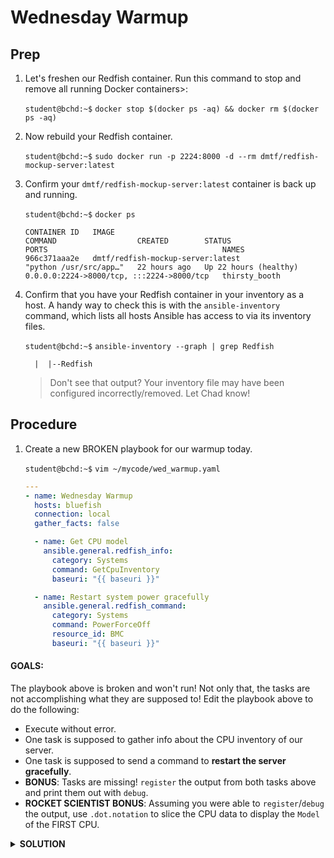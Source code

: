 # Wednesday Warmup

## Prep

1. Let's freshen our Redfish container. Run this command to stop and remove all running Docker containers>:

    `student@bchd:~$` `docker stop $(docker ps -aq) && docker rm $(docker ps -aq)`

0. Now rebuild your Redfish container.
  
    `student@bchd:~$` `sudo docker run -p 2224:8000 -d --rm dmtf/redfish-mockup-server:latest`
    
0. Confirm your `dmtf/redfish-mockup-server:latest` container is back up and running.

    `student@bchd:~$` `docker ps`
    
    ```
    CONTAINER ID   IMAGE                                                         COMMAND                  CREATED        STATUS                  PORTS                                       NAMES
    966c371aaa2e   dmtf/redfish-mockup-server:latest                             "python /usr/src/app…"   22 hours ago   Up 22 hours (healthy)   0.0.0.0:2224->8000/tcp, :::2224->8000/tcp   thirsty_booth
    ```

0. Confirm that you have your Redfish container in your inventory as a host. A handy way to check this is with the `ansible-inventory` command, which lists all hosts Ansible has access to via its inventory files.

    `student@bchd:~$` `ansible-inventory --graph | grep Redfish`

    ```
      |  |--Redfish
    ```

    > Don't see that output? Your inventory file may have been configured incorrectly/removed. Let Chad know!


## Procedure

1. Create a new BROKEN playbook for our warmup today.
   
    `student@bchd:~$` `vim ~/mycode/wed_warmup.yaml`
   
    ```yaml
    ---
    - name: Wednesday Warmup
      hosts: bluefish
      connection: local
      gather_facts: false
    
      - name: Get CPU model
        ansible.general.redfish_info:
          category: Systems
          command: GetCpuInventory
          baseuri: "{{ baseuri }}"
    
      - name: Restart system power gracefully
        ansible.general.redfish_command:
          category: Systems
          command: PowerForceOff
          resource_id: BMC
          baseuri: "{{ baseuri }}"
    ```

#### GOALS:

The playbook above is broken and won't run! Not only that, the tasks are not accomplishing what they are supposed to! Edit the playbook above to do the following:

- Execute without error.
- One task is supposed to gather info about the CPU inventory of our server.
- One task is supposed to send a command to **restart the server gracefully**.
- **BONUS**: Tasks are missing! `register` the output from both tasks above and print them out with `debug`.    
- **ROCKET SCIENTIST BONUS**: Assuming you were able to `register`/`debug` the output, use `.dot.notation` to slice the CPU data to display the `Model` of the FIRST CPU.

<details>
<summary><b>SOLUTION</b></summary>

```yaml
---
- name: Wednesday Warmup
  hosts: Redfish
  connection: local
  gather_facts: false

  tasks:
  - name: Get CPU model
    community.general.redfish_info:
      category: Systems
      command: GetCpuInventory
      baseuri: "{{ baseuri }}"
      username: "{{ username }}"
      password: "{{ password }}"
    register: cpuinventory

  - name: bonus
    debug:
      var: cpuinventory

  - name: rocket scientist bonus
    debug:
      var: cpuinventory.redfish_facts.cpu.entries.0.1.0.Model

  - name: Restart system power gracefully
    community.general.redfish_command:
      category: Systems
      command: PowerGracefulRestart
      resource_id: 437XR1138R2
      baseuri: "{{ baseuri }}"
      username: "{{ username }}"
      password: "{{ password }}"
    register: powerresult

  - name: bonus
    debug:
      var: powerresult
```

</details>
